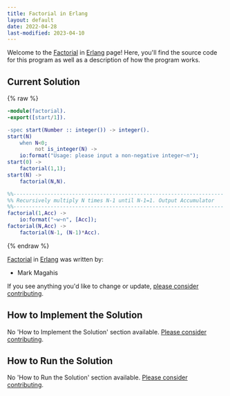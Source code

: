```yaml
---
title: Factorial in Erlang
layout: default
date: 2022-04-28
last-modified: 2023-04-10
---
```


Welcome to the [Factorial](https://sampleprograms.io/projects/factorial) in [Erlang](https://sampleprograms.io/languages/erlang) page! Here, you'll find the source code for this program as well as a description of how the program works.

## Current Solution

{% raw %}

```erlang
-module(factorial).
-export([start/1]).

-spec start(Number :: integer()) -> integer().
start(N) 
    when N<0;
         not is_integer(N) ->
    io:format("Usage: please input a non-negative integer~n");
start(0) ->
    factorial(1,1);
start(N) ->
    factorial(N,N).

%%--------------------------------------------------------------------
%% Recursively multiply N times N-1 until N-1=1. Output Accumulator
%%--------------------------------------------------------------------
factorial(1,Acc) ->
    io:format("~w~n", [Acc]);
factorial(N,Acc) ->
    factorial(N-1, (N-1)*Acc).
```

{% endraw %}

[Factorial](https://sampleprograms.io/projects/factorial) in [Erlang](https://sampleprograms.io/languages/erlang) was written by:

- Mark Magahis

If you see anything you'd like to change or update, [please consider contributing](https://github.com/TheRenegadeCoder/sample-programs).

## How to Implement the Solution

No 'How to Implement the Solution' section available. [Please consider contributing](https://github.com/TheRenegadeCoder/sample-programs-website).

## How to Run the Solution

No 'How to Run the Solution' section available. [Please consider contributing](https://github.com/TheRenegadeCoder/sample-programs-website).